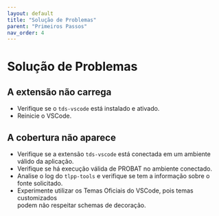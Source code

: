 ```yaml
---
layout: default
title: "Solução de Problemas"
parent: "Primeiros Passos"
nav_order: 4
---
```


# Solução de Problemas

## A extensão não carrega

- Verifique se o `tds-vscode` está instalado e ativado.
- Reinicie o VSCode.

## A cobertura não aparece

- Verifique se a extensão `tds-vscode` está conectada em um ambiente válido da aplicação.
- Verifique se há execução válida de PROBAT no ambiente conectado.
- Analise o log do `tlpp-tools` e verifique se tem a informação sobre o  
  fonte solicitado.
- Experimente utilizar os Temas Oficiais do VSCode, pois temas customizados  
  podem não respeitar schemas de decoração.
